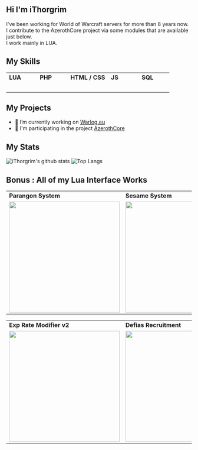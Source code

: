 ## Hi I'm iThorgrim

I've been working for World of Warcraft servers for more than 8 years now.<br>
I contribute to the AzerothCore project via some modules that are available just below.<br>
I work mainly in LUA.

## My Skills
<table>
  <tr>
    <td>  <b>LUA</b>  </td>
    <td>  <b>PHP</b>  </td>
    <td>  <b>HTML / CSS</b>  </td>
    <td>  <b>JS</b>  </td>
    <td>  <b>SQL</b>  </td>
  </tr>
  <tr>
    <td>  <img height="10" src="https://zupimages.net/up/20/37/jpe7.png"> <img height="10" src="https://zupimages.net/up/20/37/jpe7.png"> <img height="10" src="https://zupimages.net/up/20/37/jpe7.png"> <img height="10" src="https://zupimages.net/up/20/37/94ww.png"> <img height="10" src="https://zupimages.net/up/20/37/94ww.png"></td>
    <td>  <img height="10" src="https://zupimages.net/up/20/37/jpe7.png"> <img height="10" src="https://zupimages.net/up/20/37/jpe7.png"> <img height="10" src="https://zupimages.net/up/20/37/jpe7.png"> <img height="10" src="https://zupimages.net/up/20/37/94ww.png"> <img height="10" src="https://zupimages.net/up/20/37/94ww.png"> </td>
    <td>  <img height="10" src="https://zupimages.net/up/20/37/jpe7.png"> <img height="10" src="https://zupimages.net/up/20/37/jpe7.png"> <img height="10" src="https://zupimages.net/up/20/37/94ww.png"> <img height="10" src="https://zupimages.net/up/20/37/94ww.png"> <img height="10" src="https://zupimages.net/up/20/37/94ww.png">  </td>
    <td>  <img height="10" src="https://zupimages.net/up/20/37/jpe7.png"> <img height="10" src="https://zupimages.net/up/20/37/jpe7.png"> <img height="10" src="https://zupimages.net/up/20/37/jpe7.png"> <img height="10" src="https://zupimages.net/up/20/37/94ww.png"> <img height="10" src="https://zupimages.net/up/20/37/94ww.png"> </td>
    <td>  <img height="10" src="https://zupimages.net/up/20/37/jpe7.png"> <img height="10" src="https://zupimages.net/up/20/37/jpe7.png"> <img height="10" src="https://zupimages.net/up/20/37/jpe7.png"> <img height="10" src="https://zupimages.net/up/20/37/jpe7.png"> <img height="10" src="https://zupimages.net/up/20/37/94ww.png"> </td>
  </tr>
</table>

## My Projects
- 🔧 I’m currently working on [Warlog.eu](https://warlog.eu/)<br/>
- 🔭 I'm participating in the project [AzerothCore](http://azerothcore.org)<br/>

## My Stats
![iThorgrim's github stats](https://github-readme-stats.vercel.app/api?username=ithorgrim-hub&show_icons=true&count_private=true&theme=graywhite)
![Top Langs](https://github-readme-stats.vercel.app/api/top-langs/?username=ithorgrim-hub&layout=compact)

## Bonus : All of my Lua Interface Works
<table>
    <tr>
    <td>  <b>Parangon System</b>  </td>
    <td>  <b>Sesame System</b>  </td>
    <td>  <b>Exp Rate Modifier v1</b>  </td>
  </tr>
  <tr>
    <td>  <img height="300" src="https://cdn.discordapp.com/attachments/753177748989542482/753571381014167622/unknown.png">  </td>
    <td>  <img height="300" src="https://zupimages.net/up/20/43/3sa5.png">  </td>
    <td>  <img height="300" src="https://cdn.discordapp.com/attachments/753177748989542482/753690586929823824/unknown.png">  </td>
  </tr>
</table>
<table>
  <tr>
    <td>  <b>Exp Rate Modifier v2</b>  </td>
    <td>  <b>Defias Recruitment</b>  </td>
  </tr>
  <tr>
    <td>  <img height="300" src="https://zupimages.net/up/20/43/hkrd.png">  </td>
    <td>  <img height="300" src="https://cdn.discordapp.com/attachments/411858886191087626/769719392010895410/unknown.png">  </td>
  </tr>
</table>
